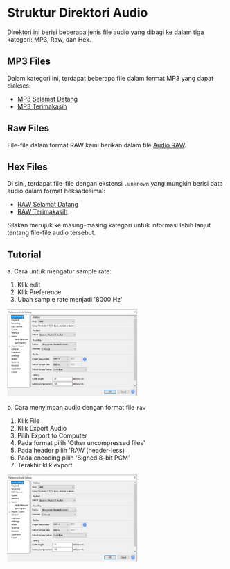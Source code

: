 # Struktur Direktori Audio

Direktori ini berisi beberapa jenis file audio yang dibagi ke dalam tiga kategori: MP3, Raw, dan Hex.

## MP3 Files

Dalam kategori ini, terdapat beberapa file dalam format MP3 yang dapat diakses:

- [MP3 Selamat Datang](img/Audacity_Selamat-datang.jpg)
- [MP3 Terimakasih](img/Audacity_Terimakasih.jpg)

## Raw Files

File-file dalam format RAW kami berikan dalam file [Audio RAW](Audio_RAW.zip).

## Hex Files

Di sini, terdapat file-file dengan ekstensi `.unknown` yang mungkin berisi data audio dalam format heksadesimal:

- [RAW Selamat Datang](selamat_datang.unknown)
- [RAW Terimakasih](terimakasih.unknown)

Silakan merujuk ke masing-masing kategori untuk informasi lebih lanjut tentang file-file audio tersebut.

## Tutorial
a. Cara untuk mengatur sample rate:
1. Klik edit
2. Klik Preference
3. Ubah sample rate menjadi '8000 Hz' <br>
<img src="https://github.com/HaqifalHS/Audio-Digital-Project/blob/186254c3902b45b8997220046535c20c822e5d68/Audio/img/Audacity_Setting.jpg" width="300" height="200">

b. Cara menyimpan audio dengan format file ```raw```
1. Klik File
2. Klik Export Audio
3. Pilih Export to Computer
4. Pada format pilih 'Other uncompressed files'
5. Pada header pilih 'RAW (header-less)
6. Pada encoding pilih 'Signed 8-bit PCM'
7. Terakhir klik export
<img src="Audacity_Setting.jpg" width="300" height="200">
